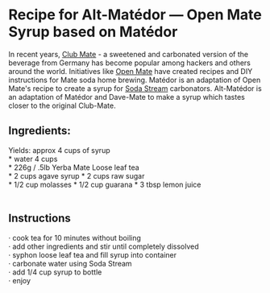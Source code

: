 Recipe for Alt-Matédor — Open Mate Syrup based on Matédor
=======
In recent years, <a href="http://en.wikipedia.org/wiki/Club-Mate">Club Mate</a> - a sweetened and carbonated version of the beverage from Germany has become popular among hackers and others around the world.
Initiatives like <a href="http://www.hackpittsburgh.org/brewing-open-mate-soda">Open Mate</a> have created recipes and DIY instructions for Mate soda home brewing. Matédor is an adaptation of Open Mate's recipe to create a syrup for <a href="http://en.wikipedia.org/wiki/Sodastream">Soda Stream</a> carbonators. Alt-Matédor is an adaptation of Matédor and Dave-Mate to make a syrup which tastes closer to the original Club-Mate.

<h2>Ingredients:</h2>
Yields: approx 4 cups of syrup<br/>
* water 4 cups<br/>
* 226g / .5lb Yerba Mate Loose leaf tea<br/>
* 2 cups agave syrup
* 2 cups raw sugar<br/>
* 1/2 cup molasses
* 1/2 cup guarana
* 3 tbsp lemon juice<br/>

<br/>
<h2>Instructions</h2>
· cook tea for 10 minutes without boiling<br/>
· add other ingredients and stir until completely dissolved<br/>
· syphon loose leaf tea and fill syrup into container<br/>
· carbonate water using Soda Stream<br/>
· add 1/4 cup syrup to bottle<br/>
· enjoy<br/>
<br/>
